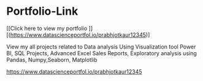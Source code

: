 # Portfolio-Link

[[Click here to view my portfolio ]][(https://www.datascienceportfol.io/prabhjotkaur12345)]

View my all projects related to Data analysis Using Visualization tool Power BI, SQL Projects, Advanced Excel Sales Reports, Exploratory analysis using Pandas, Numpy,Seaborn, Matplotlib



https://www.datascienceportfol.io/prabhjotkaur12345
